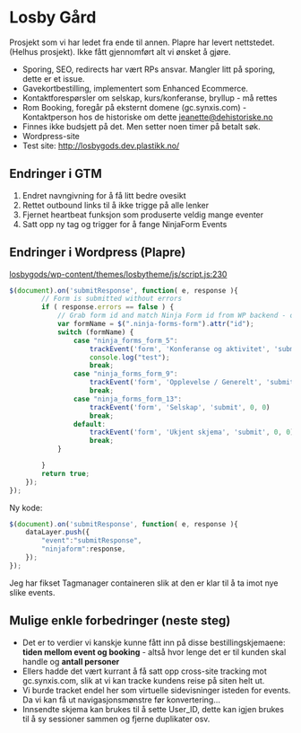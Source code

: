 # Losby Gård

Prosjekt som vi har ledet fra ende til annen. Plapre har levert nettstedet. (Helhus prosjekt). Ikke fått gjennomført alt vi ønsket å gjøre.

* Sporing, SEO, redirects har vært RPs ansvar. Mangler litt på sporing, dette er et issue. 
* Gavekortbestilling, implementert som Enhanced Ecommerce.
* Kontaktforespørsler om selskap, kurs/konferanse, bryllup - må rettes
* Rom Booking, foregår på eksternt domene (gc.synxis.com) - Kontaktperson hos de historiske om dette <jeanette@dehistoriske.no>
* Finnes ikke budsjett på det. Men setter noen timer på betalt søk.
* Wordpress-site
* Test site: <http://losbygods.dev.plastikk.no/>

## Endringer i GTM

1. Endret navngivning for å få litt bedre ovesikt
2. Rettet outbound links til å ikke trigge på alle lenker 
3. Fjernet heartbeat funksjon som produserte veldig mange eventer
4. Satt opp ny tag og trigger for å fange NinjaForm Events


## Endringer i Wordpress (Plapre)

[losbygods/wp-content/themes/losbytheme/js/script.js:230](https://github.com/plastikk/losbygods/blob/009cc0a8a30c4fd22ff434ee0a63f0f176d370db/wp-content/themes/losbytheme/js/script.js#L230)

```javascript
$(document).on('submitResponse', function( e, response ){
        // Form is submitted without errors
        if ( response.errors == false ) {
            // Grab form id and match Ninja Form id from WP backend - only way to know which kind of form submitted
            var formName = $(".ninja-forms-form").attr("id");
            switch (formName) {
                case "ninja_forms_form_5":
                    trackEvent('form', 'Konferanse og aktivitet', 'submit', 0, 0)
                    console.log("test");
                    break;
                case "ninja_forms_form_9":
                    trackEvent('form', 'Opplevelse / Generelt', 'submit', 0, 0)
                    break;
                case "ninja_forms_form_13":
                    trackEvent('form', 'Selskap', 'submit', 0, 0)
                    break;                    
                default:
                    trackEvent('form', 'Ukjent skjema', 'submit', 0, 0)
                    break;
            }

        }
        return true;
    });
});
```

Ny kode:

```javascript
$(document).on('submitResponse', function( e, response ){
	dataLayer.push({
	    "event":"submitResponse",
		"ninjaform":response,
	});
});
```
Jeg har fikset Tagmanager containeren slik at den er klar til å ta imot nye slike events.

## Mulige enkle forbedringer (neste steg)

* Det er to verdier vi kanskje kunne fått inn på disse bestillingskjemaene:
**tiden mellom event og booking** - altså hvor lenge det er til kunden skal handle og **antall personer**
* Ellers hadde det vært kurrant å få satt opp cross-site tracking mot gc.synxis.com, slik at vi kan tracke kundens reise på siten helt ut.
* Vi burde tracket endel her som virtuelle sidevisninger isteden for events. Da vi kan få ut navigasjonsmønstre før konvertering...
* Innsendte skjema kan brukes til å sette User_ID, dette kan igjen brukes til å sy sessioner sammen og fjerne duplikater osv.


